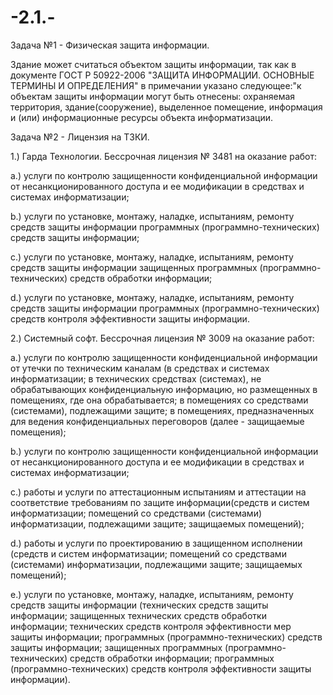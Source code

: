 # -2.1.-

Задача №1 - Физическая защита информации.

Здание может считаться объектом защиты информации, так как в документе ГОСТ Р 50922-2006 "ЗАЩИТА ИНФОРМАЦИИ. ОСНОВНЫЕ ТЕРМИНЫ И ОПРЕДЕЛЕНИЯ" в примечании указано следующее:"к объектам защиты информации могут быть отнесены: охраняемая территория, здание(сооружение), выделенное помещение, информация и (или) информационные ресурсы объекта информатизации.

Задача №2 - Лицензия на ТЗКИ.

1.) Гарда Технологии. Бессрочная лицензия № 3481 на оказание работ: 

a.) услуги по контролю защищенности конфиденциальной информации от несанкционированного доступа и ее модификации в средствах и системах информатизации;

b.) услуги по установке, монтажу, наладке, испытаниям, ремонту средств защиты информации программных (программно-технических) средств защиты информации;

c.) услуги по установке, монтажу, наладке, испытаниям, ремонту средств защиты информации защищенных программных (программно-технических) средств обработки информации;

d.) услуги по установке, монтажу, наладке, испытаниям, ремонту средств защиты информации программных (программно-технических) средств контроля эффективности защиты информации.

2.) Cистемный софт. Бессрочная лицензия № 3009 на оказание работ:

a.) услуги по контролю защищенности конфиденциальной информации от утечки по техническим каналам (в средствах и системах информатизации; в технических средствах (системах), не обрабатывающих конфиденциальную информацию, но размещенных в помещениях, где она обрабатывается; в помещениях со средствами (системами), подлежащими защите; в помещениях, предназначенных для ведения конфиденциальных переговоров (далее - защищаемые помещения);

b.) услуги по контролю защищенности конфиденциальной информации от несанкционированного доступа и ее модификации в средствах и системах информатизации;

c.) работы и услуги по аттестационным испытаниям и аттестации на соответствие требованиям по защите информации(средств и систем информатизации; помещений со средствами (системами) информатизации, подлежащими защите; защищаемых помещений);

d.) работы и услуги по проектированию в защищенном исполнении (средств и систем информатизации; помещений со средствами (системами) информатизации, подлежащими защите;
защищаемых помещений);

e.) услуги по установке, монтажу, наладке, испытаниям, ремонту средств защиты информации (технических средств защиты информации; защищенных технических средств обработки информации; технических средств контроля эффективности мер защиты информации; программных (программно-технических) средств защиты информации; защищенных программных (программно-технических) средств обработки информации; программных (программно-технических) средств контроля эффективности защиты информации).

